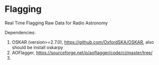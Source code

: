 # Flagging
Real Time Flagging Raw Data for Radio Astronomy

Dependencies:
1. OSKAR (version>=2.7.0), https://github.com/OxfordSKA/OSKAR, also should be install oskarpy
2. AOFlagger, https://sourceforge.net/p/aoflagger/code/ci/master/tree/
3. 
